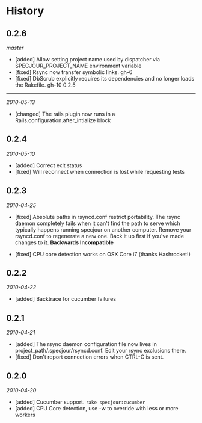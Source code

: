 History
=======
0.2.6
-----
*master*
* [added] Allow setting project name used by dispatcher via SPECJOUR_PROJECT_NAME environment variable
* [fixed] Rsync now transfer symbolic links. gh-6
* [fixed] DbScrub explicitly requires its dependencies and no longer loads the
  Rakefile. gh-10
0.2.5
-----
*2010-05-13*

* [changed] The rails plugin now runs in a Rails.configuration.after_intialize
  block

0.2.4
-----
*2010-05-10*

* [added] Correct exit status
* [fixed] Will reconnect when connection is lost while requesting tests

0.2.3
-----
*2010-04-25*

* [fixed] Absolute paths in rsyncd.conf restrict portability. The rsync daemon
  completely fails when it can't find the path to serve which typically happens
  running specjour on another computer. Remove your rsyncd.conf to regenerate a
  new one. Back it up first if you've made changes to it.
  **Backwards Incompatible**

* [fixed] CPU core detection works on OSX Core i7 (thanks Hashrocket!)

0.2.2
-----
*2010-04-22*

* [added] Backtrace for cucumber failures

0.2.1
-----
*2010-04-21*

* [added] The rsync daemon configuration file now lives in
  project_path/.specjour/rsyncd.conf. Edit your rsync exclusions there.
* [fixed] Don't report connection errors when CTRL-C is sent.

0.2.0
-----
*2010-04-20*

* [added] Cucumber support. `rake specjour:cucumber`
* [added] CPU Core detection, use -w to override with less or more workers
